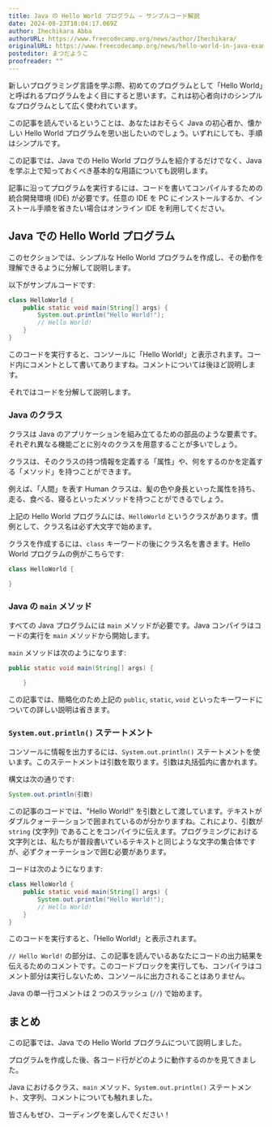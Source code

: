 ```yaml
---
title: Java の Hello World プログラム – サンプルコード解説
date: 2024-08-23T18:04:17.069Z
author: Ihechikara Abba
authorURL: https://www.freecodecamp.org/news/author/Ihechikara/
originalURL: https://www.freecodecamp.org/news/hello-world-in-java-example-program/
posteditor: まつだようこ
proofreader: ""
---
```


新しいプログラミング言語を学ぶ際、初めてのプログラムとして「Hello World」と呼ばれるプログラムをよく目にすると思います。これは初心者向けのシンプルなプログラムとして広く使われています。

<!-- more -->

この記事を読んでいるということは、あなたはおそらく Java の初心者か、懐かしい Hello World プログラムを思い出したいのでしょう。いずれにしても、手順はシンプルです。

この記事では、Java での Hello World プログラムを紹介するだけでなく、Java を学ぶ上で知っておくべき基本的な用語についても説明します。

記事に沿ってプログラムを実行するには、コードを書いてコンパイルするための統合開発環境 (IDE) が必要です。任意の IDE を PC にインストールするか、インストール手順を省きたい場合はオンライン IDE を利用してください。

## Java での Hello World プログラム

このセクションでは、シンプルな Hello World プログラムを作成し、その動作を理解できるように分解して説明します。

以下がサンプルコードです:

```java
class HelloWorld {
    public static void main(String[] args) {
        System.out.println("Hello World!");
        // Hello World!
    }
}
```

このコードを実行すると、コンソールに「Hello World!」と表示されます。コード内にコメントとして書いてありますね。コメントについては後ほど説明します。

それではコードを分解して説明します。

### Java のクラス

クラスは Java のアプリケーションを組み立てるための部品のような要素です。それぞれ異なる機能ごとに別々のクラスを用意することが多いでしょう。

クラスは、そのクラスの持つ情報を定義する「属性」や、何をするのかを定義する「メソッド」を持つことができます。

例えば、「人間」を表す Human クラスは、髪の色や身長といった属性を持ち、走る、食べる、寝るといったメソッドを持つことができるでしょう。

上記の Hello World プログラムには、`HelloWorld` というクラスがあります。慣例として、クラス名は必ず大文字で始めます。

クラスを作成するには、`class` キーワードの後にクラス名を書きます。Hello World プログラムの例がこちらです:

```java
class HelloWorld {

}
```

### Java の `main` メソッド

すべての Java プログラムには `main` メソッドが必要です。Java コンパイラはコードの実行を `main` メソッドから開始します。

`main` メソッドは次のようになります:

```java
public static void main(String[] args) {

    }
```

この記事では、簡略化のため上記の `public`, `static`, `void` といったキーワードについての詳しい説明は省きます。

### `System.out.println()` ステートメント

コンソールに情報を出力するには、`System.out.println()` ステートメントを使います。このステートメントは引数を取ります。引数は丸括弧内に書かれます。

構文は次の通りです:

```java
System.out.println(引数)
```

この記事のコードでは、"Hello World!" を引数として渡しています。テキストがダブルクォーテーションで囲まれているのが分かりますね。これにより、引数が `string` (文字列) であることをコンパイラに伝えます。プログラミングにおける文字列とは、私たちが普段書いているテキストと同じような文字の集合体ですが、必ずクォーテーションで囲む必要があります。

コードは次のようになります:

```java
class HelloWorld {
    public static void main(String[] args) {
        System.out.println("Hello World!");
        // Hello World!
    }
}
```

このコードを実行すると、「Hello World!」と表示されます。

`// Hello World!` の部分は、この記事を読んでいるあなたにコードの出力結果を伝えるためのコメントです。このコードブロックを実行しても、コンパイラはコメント部分は実行しないため、コンソールに出力されることはありません。

Java の単一行コメントは 2 つのスラッシュ (`//`) で始めます。

## まとめ

この記事では、Java での Hello World プログラムについて説明しました。

プログラムを作成した後、各コード行がどのように動作するのかを見てきました。

Java におけるクラス、`main` メソッド、`System.out.println()` ステートメント、文字列、コメントについても触れました。

皆さんもぜひ、コーディングを楽しんでください！
